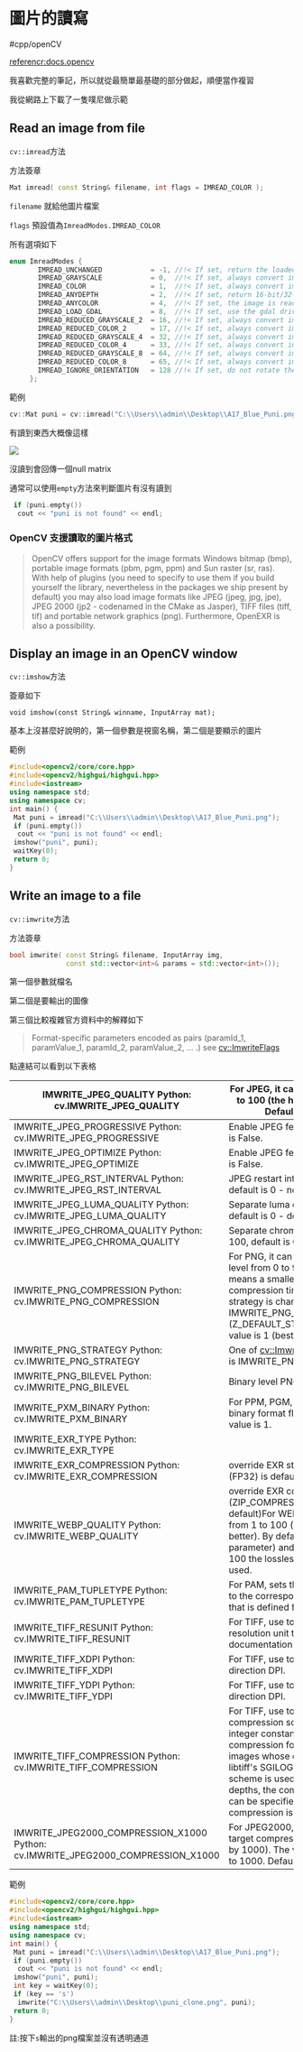 # 圖片的讀寫

#cpp/openCV

[referencr:docs.opencv](https://docs.opencv.org/master/db/deb/tutorial_display_image.html)

我喜歡完整的筆記，所以就從最簡單最基礎的部分做起，順便當作複習

我從網路上下載了一隻噗尼做示範

## Read an image from file

`cv::imread`方法

方法簽章

```c++
Mat imread( const String& filename, int flags = IMREAD_COLOR );
```

`filename` 就給他圖片檔案

`flags` 預設值為`ImreadModes.IMREAD_COLOR`

所有選項如下

```C++
enum ImreadModes {
       IMREAD_UNCHANGED            = -1, //!< If set, return the loaded image as is (with alpha channel, otherwise it gets cropped). Ignore EXIF orientation.
       IMREAD_GRAYSCALE            = 0,  //!< If set, always convert image to the single channel grayscale image (codec internal conversion).
       IMREAD_COLOR                = 1,  //!< If set, always convert image to the 3 channel BGR color image.
       IMREAD_ANYDEPTH             = 2,  //!< If set, return 16-bit/32-bit image when the input has the corresponding depth, otherwise convert it to 8-bit.
       IMREAD_ANYCOLOR             = 4,  //!< If set, the image is read in any possible color format.
       IMREAD_LOAD_GDAL            = 8,  //!< If set, use the gdal driver for loading the image.
       IMREAD_REDUCED_GRAYSCALE_2  = 16, //!< If set, always convert image to the single channel grayscale image and the image size reduced 1/2.
       IMREAD_REDUCED_COLOR_2      = 17, //!< If set, always convert image to the 3 channel BGR color image and the image size reduced 1/2.
       IMREAD_REDUCED_GRAYSCALE_4  = 32, //!< If set, always convert image to the single channel grayscale image and the image size reduced 1/4.
       IMREAD_REDUCED_COLOR_4      = 33, //!< If set, always convert image to the 3 channel BGR color image and the image size reduced 1/4.
       IMREAD_REDUCED_GRAYSCALE_8  = 64, //!< If set, always convert image to the single channel grayscale image and the image size reduced 1/8.
       IMREAD_REDUCED_COLOR_8      = 65, //!< If set, always convert image to the 3 channel BGR color image and the image size reduced 1/8.
       IMREAD_IGNORE_ORIENTATION   = 128 //!< If set, do not rotate the image according to EXIF's orientation flag.
     };
```

範例

```c++
cv::Mat puni = cv::imread("C:\\Users\\admin\\Desktop\\A17_Blue_Puni.png", -1);
```

有讀到東西大概像這樣

![](https://i.imgur.com/DR1ejss.png)

沒讀到會回傳一個null matrix

通常可以使用`empty`方法來判斷圖片有沒有讀到

```C++
 if (puni.empty())
  cout << "puni is not found" << endl;
```

### OpenCV 支援讀取的圖片格式

> OpenCV offers support for the image formats Windows bitmap (bmp), portable image formats (pbm, pgm, ppm) and Sun raster (sr, ras). With help of plugins (you need to specify to use them if you build yourself the library, nevertheless in the packages we ship present by default) you may also load image formats like JPEG (jpeg, jpg, jpe), JPEG 2000 (jp2 - codenamed in the CMake as Jasper), TIFF files (tiff, tif) and portable network graphics (png). Furthermore, OpenEXR is also a possibility.

## Display an image in an OpenCV window

`cv::imshow`方法

簽章如下

```C+++
void imshow(const String& winname, InputArray mat);
```

基本上沒甚麼好說明的，第一個參數是視窗名稱，第二個是要顯示的圖片

範例

```C++
#include<opencv2/core/core.hpp>
#include<opencv2/highgui/highgui.hpp>
#include<iostream>
using namespace std;
using namespace cv;
int main() {
 Mat puni = imread("C:\\Users\\admin\\Desktop\\A17_Blue_Puni.png");
 if (puni.empty())
  cout << "puni is not found" << endl;
 imshow("puni", puni);
 waitKey(0);
 return 0;
}
```

## Write an image to a file

`cv::imwrite`方法

方法簽章

```C++
bool imwrite( const String& filename, InputArray img,
              const std::vector<int>& params = std::vector<int>());
```

第一個參數就檔名

第二個是要輸出的圖像

第三個比較複雜官方資料中的解釋如下

> Format-specific parameters encoded as pairs (paramId_1, paramValue_1, paramId_2, paramValue_2, ... .) see [cv::ImwriteFlags](https://docs.opencv.org/master/d8/d6a/group__imgcodecs__flags.html#ga292d81be8d76901bff7988d18d2b42ac)

點連結可以看到以下表格

| IMWRITE_JPEG_QUALITY Python: cv.IMWRITE_JPEG_QUALITY         | For JPEG, it can be a quality from 0 to 100 (the higher is the better). Default value is 95. |
| ------------------------------------------------------------ | ------------------------------------------------------------ |
| IMWRITE_JPEG_PROGRESSIVE Python: cv.IMWRITE_JPEG_PROGRESSIVE | Enable JPEG features, 0 or 1, default is False.              |
| IMWRITE_JPEG_OPTIMIZE Python: cv.IMWRITE_JPEG_OPTIMIZE       | Enable JPEG features, 0 or 1, default is False.              |
| IMWRITE_JPEG_RST_INTERVAL Python: cv.IMWRITE_JPEG_RST_INTERVAL | JPEG restart interval, 0 - 65535, default is 0 - no restart. |
| IMWRITE_JPEG_LUMA_QUALITY Python: cv.IMWRITE_JPEG_LUMA_QUALITY | Separate luma quality level, 0 - 100, default is 0 - don't use. |
| IMWRITE_JPEG_CHROMA_QUALITY Python: cv.IMWRITE_JPEG_CHROMA_QUALITY | Separate chroma quality level, 0 - 100, default is 0 - don't use. |
| IMWRITE_PNG_COMPRESSION Python: cv.IMWRITE_PNG_COMPRESSION   | For PNG, it can be the compression level from 0 to 9. A higher value means a smaller size and longer compression time. If specified, strategy is changed to IMWRITE_PNG_STRATEGY_DEFAULT (Z_DEFAULT_STRATEGY). Default value is 1 (best speed setting). |
| IMWRITE_PNG_STRATEGY Python: cv.IMWRITE_PNG_STRATEGY         | One of [cv::ImwritePNGFlags](https://docs.opencv.org/master/d8/d6a/group__imgcodecs__flags.html#gaa60044d347ffd187161b5ec9ea2ef2f9), default is IMWRITE_PNG_STRATEGY_RLE. |
| IMWRITE_PNG_BILEVEL Python: cv.IMWRITE_PNG_BILEVEL           | Binary level PNG, 0 or 1, default is 0.                      |
| IMWRITE_PXM_BINARY Python: cv.IMWRITE_PXM_BINARY             | For PPM, PGM, or PBM, it can be a binary format flag, 0 or 1. Default value is 1. |
| IMWRITE_EXR_TYPE Python: cv.IMWRITE_EXR_TYPE                 |                                                              |
| IMWRITE_EXR_COMPRESSION Python: cv.IMWRITE_EXR_COMPRESSION   | override EXR storage type (FLOAT (FP32) is default)          |
| IMWRITE_WEBP_QUALITY Python: cv.IMWRITE_WEBP_QUALITY         | override EXR compression type (ZIP_COMPRESSION = 3 is default)For WEBP, it can be a quality from 1 to 100 (the higher is the better). By default (without any parameter) and for quality above 100 the lossless compression is used. |
| IMWRITE_PAM_TUPLETYPE Python: cv.IMWRITE_PAM_TUPLETYPE       | For PAM, sets the TUPLETYPE field to the corresponding string value that is defined for the format. |
| IMWRITE_TIFF_RESUNIT Python: cv.IMWRITE_TIFF_RESUNIT         | For TIFF, use to specify which DPI resolution unit to set; see libtiff documentation for valid values. |
| IMWRITE_TIFF_XDPI Python: cv.IMWRITE_TIFF_XDPI               | For TIFF, use to specify the X direction DPI.                |
| IMWRITE_TIFF_YDPI Python: cv.IMWRITE_TIFF_YDPI               | For TIFF, use to specify the Y direction DPI.                |
| IMWRITE_TIFF_COMPRESSION Python: cv.IMWRITE_TIFF_COMPRESSION | For TIFF, use to specify the image compression scheme. See libtiff for integer constants corresponding to compression formats. Note, for images whose depth is CV_32F, only libtiff's SGILOG compression scheme is used. For other supported depths, the compression scheme can be specified by this flag; LZW compression is the default. |
| IMWRITE_JPEG2000_COMPRESSION_X1000 Python: cv.IMWRITE_JPEG2000_COMPRESSION_X1000 | For JPEG2000, use to specify the target compression rate (multiplied by 1000). The value can be from 0 to 1000. Default is 1000. |

範例

```C++
#include<opencv2/core/core.hpp>
#include<opencv2/highgui/highgui.hpp>
#include<iostream>
using namespace std;
using namespace cv;
int main() {
 Mat puni = imread("C:\\Users\\admin\\Desktop\\A17_Blue_Puni.png");
 if (puni.empty())
  cout << "puni is not found" << endl;
 imshow("puni", puni);
 int key = waitKey(0);
 if (key == 's')
  imwrite("C:\\Users\\admin\\Desktop\\puni_clone.png", puni);
 return 0;
}
```

註:按下`s`輸出的png檔案並沒有透明通道
